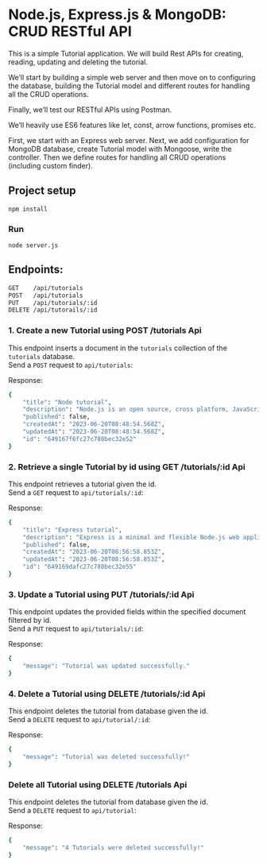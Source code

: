 # Node.js, Express.js & MongoDB: CRUD RESTful API
This is a simple Tutorial application. We will build Rest APIs for creating, reading, updating and deleting the tutorial.

We’ll start by building a simple web server and then move on to configuring the database, building the Tutorial model and different routes for handling all the CRUD operations.

Finally, we’ll test our RESTful APIs using Postman.

We’ll heavily use ES6 features like let, const, arrow functions, promises etc.


First, we start with an Express web server. Next, we add configuration for MongoDB database, create Tutorial model with Mongoose, write the controller. Then we define routes for handling all CRUD operations (including custom finder).


## Project setup
```
npm install
```

### Run
```
node server.js
```
## Endpoints:
```sh
GET    /api/tutorials
POST   /api/tutorials
PUT    /api/tutorials/:id
DELETE /api/tutorails/:id
```

### 1. Create a new Tutorial using POST /tutorials Api
This endpoint inserts a document in the `tutorials` collection of the `tutorials` database.  
Send a `POST` request to `api/tutorials`:

Response:
```sh
{
    "title": "Node tutorial",
    "description": "Node.js is an open source, cross platform, JavaScript run time evironment.",
    "published": false,
    "createdAt": "2023-06-20T08:48:54.568Z",
    "updatedAt": "2023-06-20T08:48:54.568Z",
    "id": "649167f6fc27c788bec32e52"
}
```

### 2. Retrieve a single Tutorial by id using GET /tutorials/:id Api
This endpoint retrieves a tutorial given the id.  
Send a `GET` request to `api/tutorials/:id`:

Response:
```sh
{
    "title": "Express tutorial",
    "description": "Express is a minimal and flexible Node.js web application framework that provides a robust set of features for web and mobile applications.",
    "published": false,
    "createdAt": "2023-06-20T08:56:58.853Z",
    "updatedAt": "2023-06-20T08:56:58.853Z",
    "id": "649169dafc27c788bec32e55"
}
```

### 3. Update a Tutorial using PUT /tutorials/:id Api
This endpoint updates the provided fields within the specified document filtered by id.  
Send a `PUT` request to `api/tutorials/:id`:

Response:
```sh
{
    "message": "Tutorial was updated successfully."
}
```

### 4. Delete a Tutorial using DELETE /tutorials/:id Api
This endpoint deletes the tutorial from database given the id.  
Send a `DELETE` request to `api/tutorial/:id`:

Response:
```sh
{
    "message": "Tutorial was deleted successfully!"
}
```
### Delete all Tutorial using DELETE /tutorials Api
This endpoint deletes the tutorial from database given the id.  
Send a `DELETE` request to `api/tutorial`:

Response: 
```sh
{
    "message": "4 Tutorials were deleted successfully!"
}
```